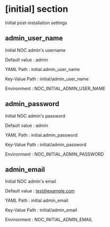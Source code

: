 # [initial] section
Initial post-installation settings

## admin_user_name
Initial NOC admin's username

Default value
:   admin

YAML Path
:   initial.admin_user_name

Key-Value Path
:   initial/admin_user_name

Environment
:   NOC_INITIAL_ADMIN_USER_NAME

## admin_password
Initial NOC admin's password

Default value
:   admin

YAML Path
:   initial.admin_password

Key-Value Path
:   initial/admin_password

Environment
:   NOC_INITIAL_ADMIN_PASSWORD

## admin_email
Initial NOC admin's email

Default value
:   test@example.com

YAML Path
:   initial.admin_email

Key-Value Path
:   initial/admin_email

Environment
:   NOC_INITIAL_ADMIN_EMAIL
